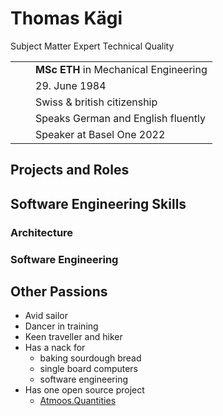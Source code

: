 # Thomas Kägi

Subject Matter Expert Technical Quality

| | | |
|-|-|-|
| | | **MSc ETH** in Mechanical Engineering |
| | | 29\. June 1984 |
| | | Swiss & british citizenship |
| | | Speaks German and English fluently |
| | | Speaker at Basel One 2022 |

## Projects and Roles

## Software Engineering Skills

### Architecture

### Software Engineering

## Other Passions

- Avid sailor
- Dancer in training
- Keen traveller and hiker
- Has a nack for
  - baking sourdough bread
  - single board computers
  - software engineering
- Has one open source project
  - [Atmoos.Quantities](https://github.com/atmoos/Quantities)
